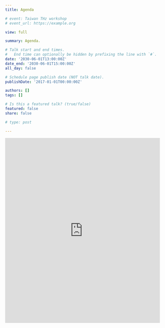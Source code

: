 ```yaml
---
title: Agenda

# event: Taiwan THz workshop
# event_url: https://example.org

view: full

summary: Agenda.

# Talk start and end times.
#   End time can optionally be hidden by prefixing the line with `#`.
date: '2030-06-01T13:00:00Z'
date_end: '2030-06-01T15:00:00Z'
all_day: false

# Schedule page publish date (NOT talk date).
publishDate: '2017-01-01T00:00:00Z'

authors: []
tags: []

# Is this a featured talk? (true/false)
featured: false
share: false

# type: post

---
```


<div2>


<iframe class="map" src="https://docs.google.com/spreadsheets/d/e/2PACX-1vQpEIfHyD_AXr2ma1p2e0KKpU3s24F8fGM40qQaVNqyBHCOVDEcKycO0a2Lq7XlcWTHTKL9ajqQE20D/pubhtml?gid=0&amp;single=true&amp;widget=false&amp;headers=false&amp;chrome=false"  width="100%" height="600px" style="border:0;" loading="lazy"></iframe>



</div2>
